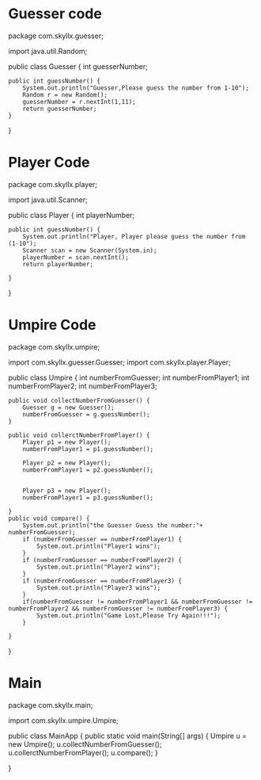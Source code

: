 # Guesser code

package com.skyllx.guesser;

import java.util.Random;

public class Guesser {
	int guesserNumber;
	
	public int guessNumber() {
		System.out.println("Guesser,Please guess the number from 1-10");
		Random r = new Random();
		guesserNumber = r.nextInt(1,11);
		return guesserNumber;
	}

}

# Player Code
package com.skyllx.player;

import java.util.Scanner;

public class Player {
	int playerNumber;
	
	public int guessNumber() {
		System.out.println("Player, Player please guess the number from (1-10");
		Scanner scan = new Scanner(System.in);
		playerNumber = scan.nextInt();
		return playerNumber;
		
	}

}

# Umpire Code

package com.skyllx.umpire;

import com.skyllx.guesser.Guesser;
import com.skyllx.player.Player;

public class Umpire {
	int numberFromGuesser;
	int numberFromPlayer1;
	int numberFromPlayer2;
	int numberFromPlayer3;
	
	public void collectNumberFromGuesser() {
		Guesser g = new Guesser();
		numberFromGuesser = g.guessNumber();
	}
	
	public void collerctNumberFromPlayer() {
		Player p1 = new Player();
		numberFromPlayer1 = p1.guessNumber();
		
		Player p2 = new Player();
		numberFromPlayer1 = p2.guessNumber();
		
		
		Player p3 = new Player();
		numberFromPlayer1 = p3.guessNumber();
		
	}
	public void compare() {
		System.out.println("the Guesser Guess the number:"+ numberFromGuesser);
		if (numberFromGuesser == numberFromPlayer1) {
			System.out.println("Player1 wins");
		}
		if (numberFromGuesser == numberFromPlayer2) {
			System.out.println("Player2 wins");
		}
		if (numberFromGuesser == numberFromPlayer3) {
			System.out.println("Player3 wins");
		}
		if(numberFromGuesser != numberFromPlayer1 && numberFromGuesser != numberFromPlayer2 && numberFromGuesser != numberFromPlayer3) {
			System.out.println("Game Lost,Please Try Again!!!");
		}
		
	}
}

# Main 

package com.skyllx.main;

import com.skyllx.umpire.Umpire;

public class MainApp {
	public static void main(String[] args) {
		Umpire u = new Umpire();
		u.collectNumberFromGuesser();
		u.collerctNumberFromPlayer();
		u.compare();
	}

}


